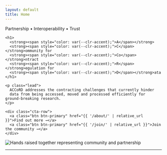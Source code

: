 ```yaml
---
layout: default
title: Home
---
```


<section class="hero">
  <div class="hero-text flow">
    <span class="eyebrow">Partnership • Interoperability • Trust</span>

    <h1>
      <strong><span style="color: var(--clr-accent);">A</span></strong>
      <strong><span style="color: var(--clr-accent);">C</span></strong>ommunity for
      <strong><span style="color: var(--clr-accent);">Co</span></strong>ntract
      <strong><span style="color: var(--clr-accent);">R</span></strong>egulation for
      <strong><span style="color: var(--clr-accent);">D</span></strong>ata
    </h1>

    <p class="lead">
      ACCoRD addresses the contracting challenges that currently hinder
      data from being accessed, moved and processed efficiently for ground-breaking research.
    </p>

    <div class="cta-row">
      <a class="btn btn-primary" href="{{ '/about/' | relative_url }}">Find out more →</a>
      <a class="btn btn-primary" href="{{ '/join/' | relative_url }}">Join the community →</a>
    </div>


  </div>

  <div class="hero-media">
    <img
      src="{{ '/assets/images/teamwork.png' | relative_url }}"
      alt="Hands raised together representing community and partnership">
  </div>
</section>

<hr class="section-divider" />
